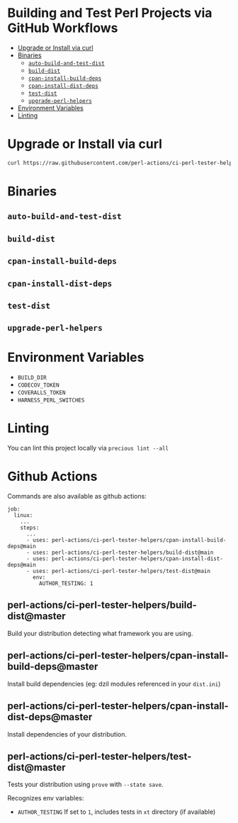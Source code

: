# Building and Test Perl Projects via GitHub Workflows

<!-- vim-markdown-toc GFM -->

* [Upgrade or Install via curl](#upgrade-or-install-via-curl)
* [Binaries](#binaries)
  * [`auto-build-and-test-dist`](#auto-build-and-test-dist)
  * [`build-dist`](#build-dist)
  * [`cpan-install-build-deps`](#cpan-install-build-deps)
  * [`cpan-install-dist-deps`](#cpan-install-dist-deps)
  * [`test-dist`](#test-dist)
  * [`upgrade-perl-helpers`](#upgrade-perl-helpers)
* [Environment Variables](#environment-variables)
* [Linting](#linting)

<!-- vim-markdown-toc -->

# Upgrade or Install via curl

```bash
curl https://raw.githubusercontent.com/perl-actions/ci-perl-tester-helpers/master/bin/upgrade-perl-helpers | bash
```

# Binaries

## `auto-build-and-test-dist`

## `build-dist`

## `cpan-install-build-deps`

## `cpan-install-dist-deps`

## `test-dist`

## `upgrade-perl-helpers`

# Environment Variables

* `BUILD_DIR`
* `CODECOV_TOKEN`
* `COVERALLS_TOKEN`
* `HARNESS_PERL_SWITCHES`

# Linting

You can lint this project locally via `precious lint --all`

# Github Actions

Commands are also available as github actions:
```
job:
  linux:
    ...
    steps:
	  ...
      - uses: perl-actions/ci-perl-tester-helpers/cpan-install-build-deps@main
      - uses: perl-actions/ci-perl-tester-helpers/build-dist@main
      - uses: perl-actions/ci-perl-tester-helpers/cpan-install-dist-deps@main
      - uses: perl-actions/ci-perl-tester-helpers/test-dist@main
        env:
          AUTHOR_TESTING: 1
```
## perl-actions/ci-perl-tester-helpers/build-dist@master

Build your distribution detecting what framework you are using.

## perl-actions/ci-perl-tester-helpers/cpan-install-build-deps@master

Install build dependencies (eg: dzil modules referenced in your `dist.ini`)

## perl-actions/ci-perl-tester-helpers/cpan-install-dist-deps@master

Install dependencies of your distribution.

## perl-actions/ci-perl-tester-helpers/test-dist@master

Tests your distribution using `prove` with `--state save`.

Recognizes env variables:

- `AUTHOR_TESTING`
  If set to `1`, includes tests in `xt` directory (if available)
